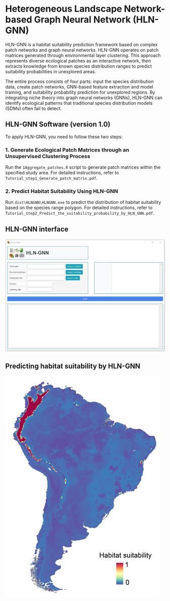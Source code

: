 # Heterogeneous Landscape Network-based Graph Neural Network (HLN-GNN)

HLN-GNN is a habitat suitability prediction framework based on complex patch networks and graph neural networks. HLN-GNN operates on patch matrices generated through environmental layer clustering. This approach represents diverse ecological patches as an interactive network, then extracts knowledge from known species distribution ranges to predict suitability probabilities in unexplored areas.

The entire process consists of four parts: input the species distribution data, create patch networks, GNN-based feature extraction and model training, and suitability probability prediction for unexplored regions. By integrating niche theory into graph neural networks (GNNs), HLN-GNN can identify ecological patterns that traditional species distribution models (SDMs) often fail to detect.

## HLN-GNN Software (version 1.0)

To apply HLN-GNN, you need to follow these two steps:

### 1. Generate Ecological Patch Matrices through an Unsupervised Clustering Process

Run the `1Aggregate_patches.R` script to generate patch matrices within the specified study area. For detailed instructions, refer to `Tutorial_step1_Generate_patch_matrix.pdf`.

### 2. Predict Habitat Suitability Using HLN-GNN

Run `dist\HLNGNN\HLNGNN.exe` to predict the distribution of habitat suitability based on the species range polygon. For detailed instructions, refer to `Tutorial_step2_Predict_the_suitability_probability_by_HLN_GNN.pdf`.

## HLN-GNN interface
![](HLNGNN_interface.png)

## Predicting habitat suitability by HLN-GNN
![](predictions.png)
